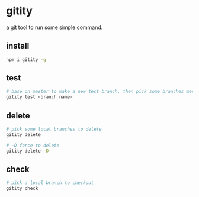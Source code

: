 # gitity

a git tool to run some simple command.

## install

```bash
npm i gitity -g
```

## test

```bash
# base on master to make a new test branch, then pick some branches merge into this new test branch
gitity test <branch name>
```

## delete

```bash
# pick some local branches to delete
gitity delete

# -D force to delete
gitity delete -D
```

## check

```bash
# pick a local branch to checkout
gitity check
```
